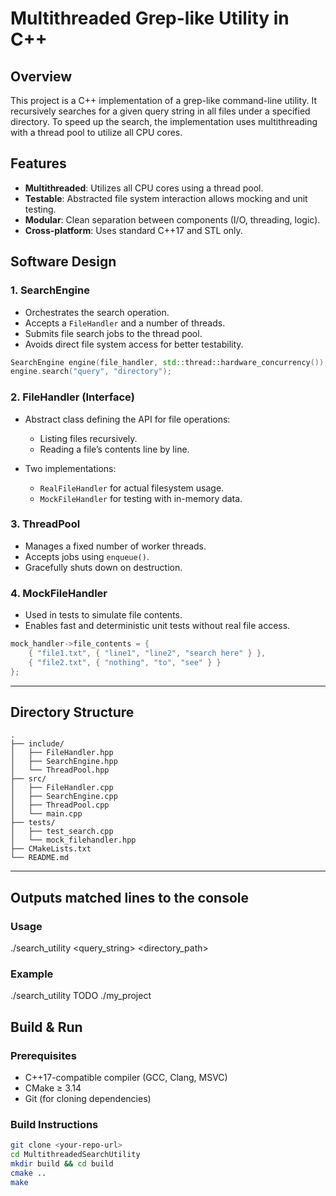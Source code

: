 # Multithreaded Grep-like Utility in C++

## Overview

This project is a C++ implementation of a grep-like command-line utility. It recursively searches for a given query string in all files under a specified directory. To speed up the search, the implementation uses multithreading with a thread pool to utilize all CPU cores.


## Features

- **Multithreaded**: Utilizes all CPU cores using a thread pool.
- **Testable**: Abstracted file system interaction allows mocking and unit testing.
- **Modular**: Clean separation between components (I/O, threading, logic).
- **Cross-platform**: Uses standard C++17 and STL only.

## Software Design

### 1. **SearchEngine**

- Orchestrates the search operation.
- Accepts a `FileHandler` and a number of threads.
- Submits file search jobs to the thread pool.
- Avoids direct file system access for better testability.

```cpp
SearchEngine engine(file_handler, std::thread::hardware_concurrency());
engine.search("query", "directory");
```

### 2. **FileHandler (Interface)**

- Abstract class defining the API for file operations:
  - Listing files recursively.
  - Reading a file’s contents line by line.

- Two implementations:
  - `RealFileHandler` for actual filesystem usage.
  - `MockFileHandler` for testing with in-memory data.

### 3. **ThreadPool**

- Manages a fixed number of worker threads.
- Accepts jobs using `enqueue()`.
- Gracefully shuts down on destruction.

### 4. **MockFileHandler**

- Used in tests to simulate file contents.
- Enables fast and deterministic unit tests without real file access.

```cpp
mock_handler->file_contents = {
    { "file1.txt", { "line1", "line2", "search here" } },
    { "file2.txt", { "nothing", "to", "see" } }
};
```

---

## Directory Structure

```
.
├── include/
│   ├── FileHandler.hpp
│   ├── SearchEngine.hpp
│   └── ThreadPool.hpp
├── src/
│   ├── FileHandler.cpp
│   ├── SearchEngine.cpp
│   ├── ThreadPool.cpp
│   └── main.cpp
├── tests/
│   ├── test_search.cpp
│   └── mock_filehandler.hpp
├── CMakeLists.txt
└── README.md
```

---
## Outputs matched lines to the console

### Usage

./search_utility <query_string> <directory_path>

### Example

./search_utility TODO ./my_project

## Build & Run

### Prerequisites

- C++17-compatible compiler (GCC, Clang, MSVC)
- CMake ≥ 3.14
- Git (for cloning dependencies)

### Build Instructions

```bash
git clone <your-repo-url>
cd MultithreadedSearchUtility
mkdir build && cd build
cmake ..
make

